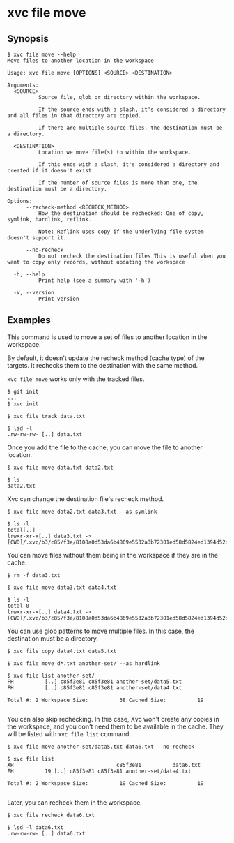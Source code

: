 # xvc file move

## Synopsis

```console
$ xvc file move --help
Move files to another location in the workspace

Usage: xvc file move [OPTIONS] <SOURCE> <DESTINATION>

Arguments:
  <SOURCE>
          Source file, glob or directory within the workspace.
          
          If the source ends with a slash, it's considered a directory and all files in that directory are copied.
          
          If there are multiple source files, the destination must be a directory.

  <DESTINATION>
          Location we move file(s) to within the workspace.
          
          If this ends with a slash, it's considered a directory and created if it doesn't exist.
          
          If the number of source files is more than one, the destination must be a directory.

Options:
      --recheck-method <RECHECK_METHOD>
          How the destination should be rechecked: One of copy, symlink, hardlink, reflink.
          
          Note: Reflink uses copy if the underlying file system doesn't support it.

      --no-recheck
          Do not recheck the destination files This is useful when you want to copy only records, without updating the workspace

  -h, --help
          Print help (see a summary with '-h')

  -V, --version
          Print version

```

## Examples

This command is used to move a set of files to another location in the workspace.

By default, it doesn't update the recheck method (cache type) of the targets.
It rechecks them to the destination with the same method.

`xvc file move` works only with the tracked files.

```console
$ git init
...
$ xvc init

$ xvc file track data.txt

$ lsd -l
.rw-rw-rw- [..] data.txt

```

Once you add the file to the cache, you can move the file to another location.

```console
$ xvc file move data.txt data2.txt

$ ls
data2.txt

```

Xvc can change the destination file's recheck method.

```console
$ xvc file move data2.txt data3.txt --as symlink

$ ls -l
total[..]
lrwxr-xr-x[..] data3.txt -> [CWD]/.xvc/b3/c85/f3e/8108a0d53da6b4869e5532a3b72301ed58d5824ed1394d52dbcabe9496/0.txt

```

You can move files without them being in the workspace if they are in the cache.

```console
$ rm -f data3.txt

$ xvc file move data3.txt data4.txt

$ ls -l
total 0
lrwxr-xr-x[..] data4.txt -> [CWD]/.xvc/b3/c85/f3e/8108a0d53da6b4869e5532a3b72301ed58d5824ed1394d52dbcabe9496/0.txt

```

You can use glob patterns to move multiple files.
In this case, the destination must be a directory.

```console
$ xvc file copy data4.txt data5.txt

$ xvc file move d*.txt another-set/ --as hardlink

$ xvc file list another-set/
FH          [..] c85f3e81 c85f3e81 another-set/data5.txt
FH          [..] c85f3e81 c85f3e81 another-set/data4.txt

Total #: 2 Workspace Size:          38 Cached Size:          19


```

You can also skip rechecking.
In this case, Xvc won't create any copies in the workspace, and you don't need them to be available in the cache.
They will be listed with `xvc file list` command.

```console
$ xvc file move another-set/data5.txt data6.txt --no-recheck

$ xvc file list
XH                                 c85f3e81          data6.txt
FH          19 [..] c85f3e81 c85f3e81 another-set/data4.txt

Total #: 2 Workspace Size:          19 Cached Size:          19


```

Later, you can recheck them in the workspace.

```console
$ xvc file recheck data6.txt

$ lsd -l data6.txt
.rw-rw-rw- [..] data6.txt

```

